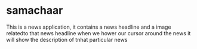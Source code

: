 # samachaar

This is a news application, it contains a news headline and a image relatedto that news headline 
when we hower our cursor around the news it will show the description of tnhat particular news
